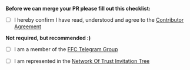 **Before we can merge your PR please fill out this checklist:**
- [ ] I hereby confirm I have read, understood and agree to the [Contributor Agreement](https://gist.github.com/michael-spengler/abd0aa111b84fedd340689c345bf4694)

**Not required, but recommended :)**
- [ ] I am a member of the [FFC Telegram Group](https://t.me/joinchat/5kLsF25XyJUxYjUy)
- [ ] I am represented in the [Network Of Trust Invitation Tree](tbd)

